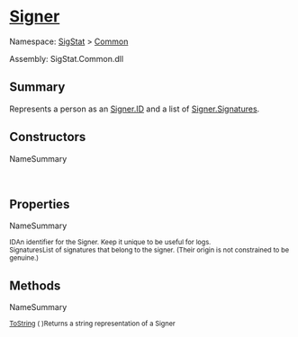 # [Signer](./Signer.md)

Namespace: [SigStat]() > [Common](./README.md)

Assembly: SigStat.Common.dll

## Summary
Represents a person as an [Signer.ID](https://github.com/hargitomi97/sigstat/blob/master/docs/md/SigStat/Common/Signer.md) and a list of [Signer.Signatures](https://github.com/hargitomi97/sigstat/blob/master/docs/md/SigStat/Common/Signer.md).

## Constructors

NameSummary

<sub></sub><sub></sub><br>


## Properties

NameSummary

<sub>ID</sub><sub>An identifier for the Signer. Keep it unique to be useful for logs.</sub><br>
<sub>Signatures</sub><sub>List of signatures that belong to the signer.  (Their origin is not constrained to be genuine.)</sub><br>


## Methods

NameSummary

<sub>[ToString](./Methods/Signer-100663452.md) (  )</sub><sub>Returns a string representation of a Signer</sub><br>


